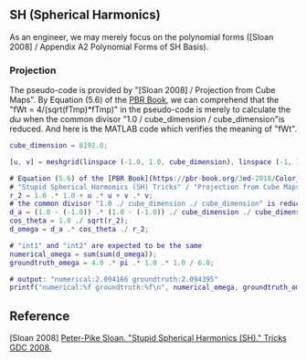 
## SH (Spherical Harmonics)  

As an engineer, we may merely focus on the polynomial forms ([Sloan 2008] / Appendix A2 Polynomial Forms of SH Basis).  

### Projection  

The pseudo-code is provided by "[Sloan 2008] / Projection from Cube Maps". By Equation (5.6) of the [PBR Book](https://pbr-book.org/3ed-2018/Color_and_Radiometry/Working_with_Radiometric_Integrals#IntegralsoverArea), we can comprehend that the "fWt = 4/(sqrt(fTmp)*fTmp)" in the pseudo-code is merely to calculate the $\displaystyle d\omega$ when the common divisor "1.0 / cube_dimension / cube_dimension"is reduced. And here is the MATLAB code which verifies the meaning of "fWt".  
```MATLAB
cube_dimension = 8192.0;

[u, v] = meshgrid(linspace (-1.0, 1.0, cube_dimension), linspace (-1, 1, cube_dimension));

# Equation (5.6) of the [PBR Book](https://pbr-book.org/3ed-2018/Color_and_Radiometry/Working_with_Radiometric_Integrals#IntegralsoverArea)
# "Stupid Spherical Harmonics (SH) Tricks" / "Projection from Cube Maps" / "fWt = 4/(sqrt(fTmp)*fTmp)"
r_2 = 1.0 .* 1.0 + u .* u + v .* v;
# the common divisor "1.0 ./ cube_dimension ./ cube_dimension" is reduced in "fWt = 4/(sqrt(fTmp)*fTmp)"
d_a = (1.0 - (-1.0)) .* (1.0 - (-1.0)) ./ cube_dimension ./ cube_dimension;
cos_theta = 1.0 ./ sqrt(r_2);
d_omega = d_a .* cos_theta ./ r_2;

# "int1" and "int2" are expected to be the same
numerical_omega = sum(sum(d_omega));
groundtruth_omega = 4.0 .* pi .* 1.0 .* 1.0 / 6.0;

# output: "numerical:2.094166 groundtruth:2.094395"
printf("numerical:%f groundtruth:%f\n", numerical_omega, groundtruth_omega);
```



## Reference  

[Sloan 2008] [Peter-Pike Sloan. "Stupid Spherical Harmonics (SH)." Tricks GDC 2008.](http://www.ppsloan.org/publications/StupidSH36.pdf)  


